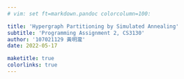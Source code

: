 ```yaml
---
# vim: set ft=markdown.pandoc colorcolumn=100:

title: 'Hypergraph Partitioning by Simulated Annealing'
subtitle: 'Programming Assignment 2, CS3130'
author: '107021129 黃明瀧'
date: 2022-05-17

maketitle: true
colorlinks: true
---
```

